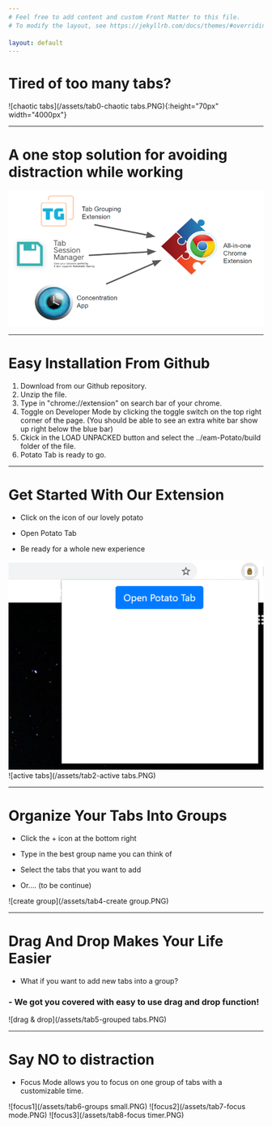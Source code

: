 ```yaml
---
# Feel free to add content and custom Front Matter to this file.
# To modify the layout, see https://jekyllrb.com/docs/themes/#overriding-theme-defaults

layout: default
---
```


# Tired of too many tabs?

![chaotic tabs](/assets/tab0-chaotic tabs.PNG){:height="70px" width="4000px"}

---

# A one stop solution for avoiding distraction while working

![idea](/assets/idea.PNG)

---

# Easy Installation From Github

1.  Download from our Github repository.
2.  Unzip the file.
3.  Type in "chrome://extension" on search bar of your chrome.
4.  Toggle on Developer Mode by clicking the toggle switch on the top right corner of the page. (You should be able to see an extra white bar show up right below the blue bar)
5.  Ckick in the LOAD UNPACKED button and select the ../eam-Potato/build folder of the file.
6.  Potato Tab is ready to go.

---

# Get Started With Our Extension

- Click on the icon of our lovely potato

- Open Potato Tab

- Be ready for a whole new experience

![open potato tabs](/assets/tab1.PNG)
![active tabs](/assets/tab2-active tabs.PNG)

---

# Organize Your Tabs Into Groups

- Click the + icon at the bottom right

- Type in the best group name you can think of

- Select the tabs that you want to add

- Or…. (to be continue)

![create group](/assets/tab4-create group.PNG)

---

# Drag And Drop Makes Your Life Easier

- What if you want to add new tabs into a group?

### - We got you covered with easy to use drag and drop function!

![drag & drop](/assets/tab5-grouped tabs.PNG)

---

# Say NO to distraction

- Focus Mode allows you to focus on one group of tabs with a customizable time.

![focus1](/assets/tab6-groups small.PNG)
![focus2](/assets/tab7-focus mode.PNG)
![focus3](/assets/tab8-focus timer.PNG)
